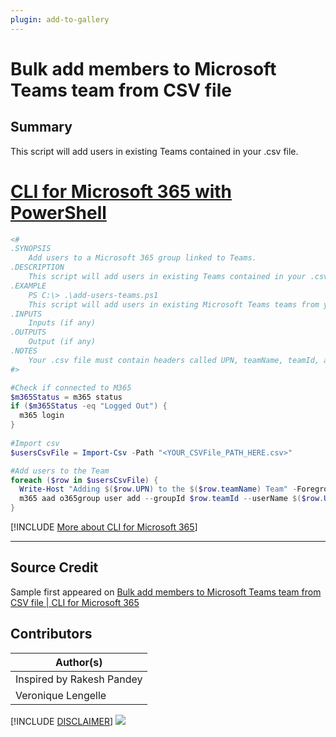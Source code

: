 ```yaml
---
plugin: add-to-gallery
---
```


# Bulk add members to Microsoft Teams team from CSV file

## Summary

This script will add users in existing Teams contained in your .csv file.
 
# [CLI for Microsoft 365 with PowerShell](#tab/cli-m365-ps)
```powershell
<#
.SYNOPSIS
    Add users to a Microsoft 365 group linked to Teams.
.DESCRIPTION
    This script will add users in existing Teams contained in your .csv file.
.EXAMPLE
    PS C:\> .\add-users-teams.ps1
    This script will add users in existing Microsoft Teams teams from your .csv file
.INPUTS
    Inputs (if any)
.OUTPUTS
    Output (if any)
.NOTES
    Your .csv file must contain headers called UPN, teamName, teamId, and role. If you change those headers then make sure to amend the script.
#>

#Check if connected to M365
$m365Status = m365 status
if ($m365Status -eq "Logged Out") {
  m365 login
}
    
#Import csv
$usersCsvFile = Import-Csv -Path "<YOUR_CSVFile_PATH_HERE.csv>"

#Add users to the Team
foreach ($row in $usersCsvFile) {
  Write-Host "Adding $($row.UPN) to the $($row.teamName) Team" -ForegroundColor Magenta
  m365 aad o365group user add --groupId $row.teamId --userName $($row.UPN) --role $($row.role)
}
```
[!INCLUDE [More about CLI for Microsoft 365](../../docfx/includes/MORE-CLIM365.md)]
***

## Source Credit

Sample first appeared on [Bulk add members to Microsoft Teams team from CSV file | CLI for Microsoft 365](https://pnp.github.io/cli-microsoft365/sample-scripts/teams/add-bulk-users-teams/)

## Contributors

| Author(s) |
|-----------|
| Inspired by Rakesh Pandey |
| Veronique Lengelle |


[!INCLUDE [DISCLAIMER](../../docfx/includes/DISCLAIMER.md)]
<img src="https://pnptelemetry.azurewebsites.net/script-samples/scripts/teams-add-bulk-users-teams" aria-hidden="true" />
